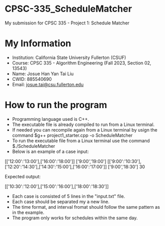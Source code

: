 # CPSC-335_ScheduleMatcher

My submission for CPSC 335 - Project 1: Schedule Matcher

# My Information

* Institution: California State University Fullerton (CSUF)
* Course: CPSC 335 - Algorithm Engineering (Fall 2023, Section 02, 13543)
* Name: Josue Han Yan Tai Liu
* CWID: 885540690
* Email: josue.tai@csu.fullerton.edu

# How to run the program

* Programming language used is C++.
* The executable file is already compiled to run from a Linux terminal.
* If needed you can recompile again from a Linux terminal by usign the command $g++ project1_starter.cpp -o ScheduleMatcher
* To run the executable file from a Linux terminal use the command $./ScheduleMatcher
* Below is an example of a case input:

[['12:00':'13:00'],['16:00':'18:00']]
['9:00','19:00']
[['9:00':'10:30'],['12:20':'14:30'],['14:30':'15:00'],['16:00':'17:00']]
['9:00','18:30']
30

Expected output:

[['10:30':'12:00'],['15:00':'16:00'],['18:00':'18:30']]

* Each case is consisted of 5 lines in the "input.txt" file.
* Each case should be separated my a new line.
* The time format, and interval fromat should follow the same pattern as in the example.
* The program only works for schedules within the same day.